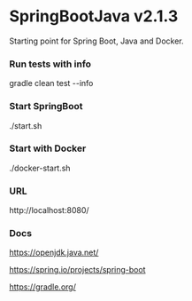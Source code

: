 # SpringBootJava v2.1.3

Starting point for Spring Boot, Java and Docker.

### Run tests with info

gradle clean test --info

### Start SpringBoot

./start.sh

### Start with Docker

./docker-start.sh

### URL

http://localhost:8080/

### Docs

https://openjdk.java.net/

https://spring.io/projects/spring-boot

https://gradle.org/
